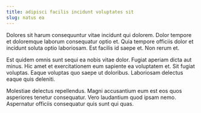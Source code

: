 ```yaml
---
title: adipisci facilis incidunt voluptates sit
slug: natus ea
---
```


Dolores sit harum consequuntur vitae incidunt qui dolorem. Dolor tempore et doloremque laborum consequatur optio et. Quia tempore officiis dolor et incidunt soluta optio laboriosam. Est facilis id saepe et. Non rerum et.

Est quidem omnis sunt sequi ea nobis vitae dolor. Fugiat aperiam dicta aut minus. Hic amet et exercitationem eum sapiente ea voluptatem et. Sit fugiat voluptas. Eaque voluptas quo saepe ut doloribus. Laboriosam delectus eaque quis deleniti.

Molestiae delectus repellendus. Magni accusantium eum est eos quos asperiores tenetur consequatur. Vero laudantium quod ipsam nemo. Aspernatur officiis consequatur quis sunt qui quas.
